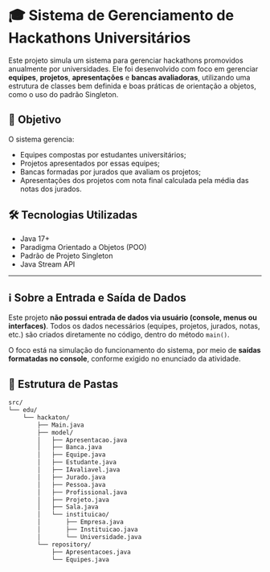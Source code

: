 # 🎓 Sistema de Gerenciamento de Hackathons Universitários

Este projeto simula um sistema para gerenciar hackathons promovidos anualmente por universidades. Ele foi desenvolvido com foco em gerenciar **equipes**, **projetos**, **apresentações** e **bancas avaliadoras**, utilizando uma estrutura de classes bem definida e boas práticas de orientação a objetos, como o uso do padrão Singleton.

## 📌 Objetivo

O sistema gerencia:

- Equipes compostas por estudantes universitários;
- Projetos apresentados por essas equipes;
- Bancas formadas por jurados que avaliam os projetos;
- Apresentações dos projetos com nota final calculada pela média das notas dos jurados.

## 🛠️ Tecnologias Utilizadas

- Java 17+
- Paradigma Orientado a Objetos (POO)
- Padrão de Projeto Singleton
- Java Stream API

---

## ℹ️ Sobre a Entrada e Saída de Dados

Este projeto **não possui entrada de dados via usuário (console, menus ou interfaces)**. Todos os dados necessários (equipes, projetos, jurados, notas, etc.) são criados diretamente no código, dentro do método `main()`. 

O foco está na simulação do funcionamento do sistema, por meio de **saídas formatadas no console**, conforme exigido no enunciado da atividade.



## 📂 Estrutura de Pastas

```bash
src/
└── edu/
    └── hackaton/
        ├── Main.java
        ├── model/
        │   ├── Apresentacao.java
        │   ├── Banca.java
        │   ├── Equipe.java
        │   ├── Estudante.java
        │   ├── IAvaliavel.java
        │   ├── Jurado.java
        │   ├── Pessoa.java
        │   ├── Profissional.java
        │   ├── Projeto.java
        │   ├── Sala.java
        │   └── instituicao/
        │       ├── Empresa.java
        │       ├── Instituicao.java
        │       └── Universidade.java
        └── repository/
            ├── Apresentacoes.java
            └── Equipes.java
